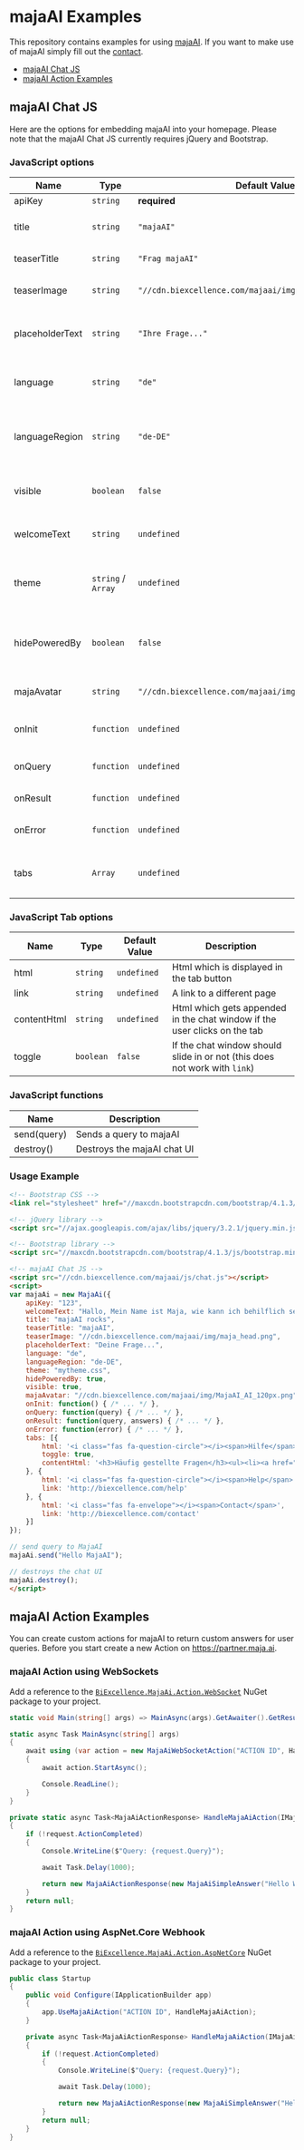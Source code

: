 # majaAI Examples

This repository contains examples for using [majaAI](https://maja.ai).
If you want to make use of majaAI simply fill out the [contact](https://maja.ai/kontakt).

- [majaAI Chat JS](#majaai-chat-js)
- [majaAI Action Examples](#majaai-action-examples)

## majaAI Chat JS

Here are the options for embedding majaAI into your homepage.
Please note that the majaAI Chat JS currently requires jQuery and Bootstrap.

### JavaScript options

| Name | Type | Default Value | Description |
|-----------|-----------|-----------|-----------|
| apiKey | `string` | **required** | The API key |
| title | `string` | `"majaAI"` | The title of the chat box |
| teaserTitle | `string` | `"Frag majaAI"` | The title of the teaser |
| teaserImage | `string` | `"//cdn.biexcellence.com/majaai/img/maja_head.png"` | The image of the teaser |
| placeholderText | `string` | `"Ihre Frage..."` | The default placeholder for the input field |
| language | `string` | `"de"` | The primary chat language |
| languageRegion | `string` | `"de-DE"` | The primary chat language region |
| visible | `boolean` | `false` | If the chat box should be visible on start |
| welcomeText | `string` | `undefined` | The welcome chat text |
| theme | `string` / `Array` | `undefined` | Additional css file(s) which is loaded dynamically |
| hidePoweredBy | `boolean` | `false` | If the powered by text should be displayed |
| majaAvatar | `string` | `"//cdn.biexcellence.com/majaai/img/MajaAI_AI_120px.png"` | The avatar for majaAI answers |
| onInit | `function` | `undefined` | Callback after chat initilization |
| onQuery | `function` | `undefined` | Callback for user queries |
| onResult | `function` | `undefined` | Callback for answers |
| onError | `function` | `undefined` | Callback for server errors |
| tabs | `Array` | `undefined` | QuickTabs on the left side of Maja |

### JavaScript Tab options

| Name | Type | Default Value | Description |
|-----------|-----------|-----------|-----------|
| html | `string` | `undefined` | Html which is displayed in the tab button |
| link | `string` | `undefined` | A link to a different page |
| contentHtml | `string` | `undefined` | Html which gets appended in the chat window if the user clicks on the tab |
| toggle | `boolean` | `false` | If the chat window should slide in or not (this does not work with `link`) |

### JavaScript functions

| Name | Description |
|-----------|-----------|
| send(query) | Sends a query to majaAI |
| destroy() | Destroys the majaAI chat UI |

### Usage Example

```html
<!-- Bootstrap CSS -->
<link rel="stylesheet" href="//maxcdn.bootstrapcdn.com/bootstrap/4.1.3/css/bootstrap.min.css">

<!-- jQuery library -->
<script src="//ajax.googleapis.com/ajax/libs/jquery/3.2.1/jquery.min.js"></script>

<!-- Bootstrap library -->
<script src="//maxcdn.bootstrapcdn.com/bootstrap/4.1.3/js/bootstrap.min.js"></script>

<!-- majaAI Chat JS -->
<script src="//cdn.biexcellence.com/majaai/js/chat.js"></script>
<script>
var majaAi = new MajaAi({
    apiKey: "123",
    welcomeText: "Hallo, Mein Name ist Maja, wie kann ich behilflich sein?",
    title: "majaAI rocks",
    teaserTitle: "majaAI",
    teaserImage: "//cdn.biexcellence.com/majaai/img/maja_head.png",
    placeholderText: "Deine Frage...",
    language: "de",
    languageRegion: "de-DE",
    theme: "mytheme.css",
    hidePoweredBy: true,
    visible: true,
    majaAvatar: "//cdn.biexcellence.com/majaai/img/MajaAI_AI_120px.png",
    onInit: function() { /* ... */ },
    onQuery: function(query) { /* ... */ },
    onResult: function(query, answers) { /* ... */ },
    onError: function(error) { /* ... */ },
    tabs: [{
        html: '<i class="fas fa-question-circle"></i><span>Hilfe</span>',
        toggle: true,
        contentHtml: '<h3>Häufig gestellte Fragen</h3><ul><li><a href="#" class="majaai-question">Wo finde ich den nächsten Geldautomaten?</a></li></ul>'
    }, {
        html: '<i class="fas fa-question-circle"></i><span>Help</span>',
        link: 'http://biexcellence.com/help'
    }, {
        html: '<i class="fas fa-envelope"></i><span>Contact</span>',
        link: 'http://biexcellence.com/contact'
    }]
});

// send query to MajaAI
majaAi.send("Hello MajaAI");

// destroys the chat UI
majaAi.destroy();
</script>
```

## majaAI Action Examples

You can create custom actions for majaAI to return custom answers for user queries.
Before you start create a new Action on https://partner.maja.ai.


### majaAI Action using WebSockets

Add a reference to the [`BiExcellence.MajaAi.Action.WebSocket`](https://www.nuget.org/packages/BiExcellence.MajaAi.Action.WebSocket/) NuGet package to your project.

```csharp
static void Main(string[] args) => MainAsync(args).GetAwaiter().GetResult();

static async Task MainAsync(string[] args)
{
    await using (var action = new MajaAiWebSocketAction("ACTION ID", HandleMajaAiAction))
    {
        await action.StartAsync();

        Console.ReadLine();
    }
}

private static async Task<MajaAiActionResponse> HandleMajaAiAction(IMajaAiActionRequest request, CancellationToken cancellationToken)
{
    if (!request.ActionCompleted)
    {
        Console.WriteLine($"Query: {request.Query}");

        await Task.Delay(1000);

        return new MajaAiActionResponse(new MajaAiSimpleAnswer("Hello World!"));
    }
    return null;
}
```

### majaAI Action using AspNet.Core Webhook

Add a reference to the [`BiExcellence.MajaAi.Action.AspNetCore`](https://www.nuget.org/packages/BiExcellence.MajaAi.Action.AspNetCore/) NuGet package to your project.

```csharp
public class Startup
{
    public void Configure(IApplicationBuilder app)
    {
        app.UseMajaAiAction("ACTION ID", HandleMajaAiAction);
    }

    private async Task<MajaAiActionResponse> HandleMajaAiAction(IMajaAiActionRequest request, CancellationToken cancellationToken)
    {
        if (!request.ActionCompleted)
        {
            Console.WriteLine($"Query: {request.Query}");

            await Task.Delay(1000);

            return new MajaAiActionResponse(new MajaAiSimpleAnswer("Hello World!"));
        }
        return null;
    }
}
```
